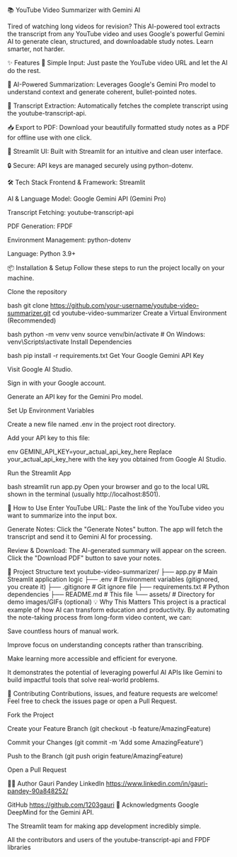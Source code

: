 📚 YouTube Video Summarizer with Gemini AI


Tired of watching long videos for revision? This AI-powered tool extracts the transcript from any YouTube video and uses Google's powerful Gemini AI to generate clean, structured, and downloadable study notes. Learn smarter, not harder.





✨ Features
🔗 Simple Input: Just paste the YouTube video URL and let the AI do the rest.

🤖 AI-Powered Summarization: Leverages Google's Gemini Pro model to understand context and generate coherent, bullet-pointed notes.

📄 Transcript Extraction: Automatically fetches the complete transcript using the youtube-transcript-api.

📥 Export to PDF: Download your beautifully formatted study notes as a PDF for offline use with one click.

🚀 Streamlit UI: Built with Streamlit for an intuitive and clean user interface.

🔒 Secure: API keys are managed securely using python-dotenv.

🛠️ Tech Stack
Frontend & Framework: Streamlit

AI & Language Model: Google Gemini API (Gemini Pro)

Transcript Fetching: youtube-transcript-api

PDF Generation: FPDF

Environment Management: python-dotenv

Language: Python 3.9+

📦 Installation & Setup
Follow these steps to run the project locally on your machine.

Clone the repository

bash
git clone https://github.com/your-username/youtube-video-summarizer.git
cd youtube-video-summarizer
Create a Virtual Environment (Recommended)

bash
python -m venv venv
source venv/bin/activate  # On Windows: venv\Scripts\activate
Install Dependencies

bash
pip install -r requirements.txt
Get Your Google Gemini API Key

Visit Google AI Studio.

Sign in with your Google account.

Generate an API key for the Gemini Pro model.

Set Up Environment Variables

Create a new file named .env in the project root directory.

Add your API key to this file:

env
GEMINI_API_KEY=your_actual_api_key_here
Replace your_actual_api_key_here with the key you obtained from Google AI Studio.

Run the Streamlit App

bash
streamlit run app.py
Open your browser and go to the local URL shown in the terminal (usually http://localhost:8501).

🚀 How to Use
Enter YouTube URL: Paste the link of the YouTube video you want to summarize into the input box.

Generate Notes: Click the "Generate Notes" button. The app will fetch the transcript and send it to Gemini AI for processing.

Review & Download: The AI-generated summary will appear on the screen. Click the "Download PDF" button to save your notes.

📂 Project Structure
text
youtube-video-summarizer/
├── app.py                 # Main Streamlit application logic
├── .env                  # Environment variables (gitignored, you create it)
├── .gitignore           # Git ignore file
├── requirements.txt     # Python dependencies
├── README.md           # This file
└── assets/             # Directory for demo images/GIFs (optional)
💡 Why This Matters
This project is a practical example of how AI can transform education and productivity. By automating the note-taking process from long-form video content, we can:

Save countless hours of manual work.

Improve focus on understanding concepts rather than transcribing.

Make learning more accessible and efficient for everyone.

It demonstrates the potential of leveraging powerful AI APIs like Gemini to build impactful tools that solve real-world problems.

🤝 Contributing
Contributions, issues, and feature requests are welcome! Feel free to check the issues page or open a Pull Request.

Fork the Project

Create your Feature Branch (git checkout -b feature/AmazingFeature)

Commit your Changes (git commit -m 'Add some AmazingFeature')

Push to the Branch (git push origin feature/AmazingFeature)

Open a Pull Request


🙋‍♂️ Author
Gauri Pandey
LinkedIn
https://www.linkedin.com/in/gauri-pandey-90a848252/

GitHub
https://github.com/1203gauri
🌟 Acknowledgments
Google DeepMind for the Gemini API.

The Streamlit team for making app development incredibly simple.

All the contributors and users of the youtube-transcript-api and FPDF libraries
